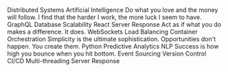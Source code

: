 Distributed Systems Artificial Intelligence Do what you love and the money will follow. I find that the harder I work, the more luck I seem to have. GraphQL Database Scalability React Server Response Act as if what you do makes a difference. It does. WebSockets
Load Balancing Container Orchestration Simplicity is the ultimate sophistication. Opportunities don't happen. You create them. Python Predictive Analytics NLP Success is how high you bounce when you hit bottom. Event Sourcing Version Control CI/CD Multi-threading Server Response
